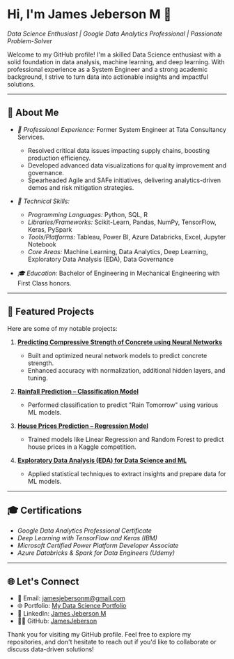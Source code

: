 # Hi, I'm James Jeberson M 👋

*Data Science Enthusiast | Google Data Analytics Professional | Passionate Problem-Solver*

Welcome to my GitHub profile! I'm a skilled Data Science enthusiast with a solid foundation in data analysis, machine learning, and deep learning. With professional experience as a System Engineer and a strong academic background, I strive to turn data into actionable insights and impactful solutions.

---

## 🚀 About Me
- *🌟 Professional Experience:* Former System Engineer at Tata Consultancy Services.
  - Resolved critical data issues impacting supply chains, boosting production efficiency.
  - Developed advanced data visualizations for quality improvement and governance.
  - Spearheaded Agile and SAFe initiatives, delivering analytics-driven demos and risk mitigation strategies.

- *🔧 Technical Skills:*
  - *Programming Languages:* Python, SQL, R
  - *Libraries/Frameworks:* Scikit-Learn, Pandas, NumPy, TensorFlow, Keras, PySpark
  - *Tools/Platforms:* Tableau, Power BI, Azure Databricks, Excel, Jupyter Notebook
  - *Core Areas:* Machine Learning, Data Analytics, Deep Learning, Exploratory Data Analysis (EDA), Data Governance

- *🎓 Education:* Bachelor of Engineering in Mechanical Engineering with First Class honors.

---

## 📂 Featured Projects
Here are some of my notable projects:

1. **[Predicting Compressive Strength of Concrete using Neural Networks](https://github.com/JamesJeberson/Predicting-Compressive-Strength-of-Concrete-using-Neural-Networks)**
   - Built and optimized neural network models to predict concrete strength.
   - Enhanced accuracy with normalization, additional hidden layers, and tuning.

2. **[Rainfall Prediction – Classification Model](https://github.com/JamesJeberson/Rainfall-Prediction-Classification-model)**
   - Performed classification to predict "Rain Tomorrow" using various ML models.

3. **[House Prices Prediction – Regression Model](https://github.com/JamesJeberson/House-Prices-Regression)**
   - Trained models like Linear Regression and Random Forest to predict house prices in a Kaggle competition.

4. **[Exploratory Data Analysis (EDA) for Data Science and ML](https://github.com/JamesJeberson/EDA-for-Data-Science-and-ML)**
   - Applied statistical techniques to extract insights and prepare data for ML models.

---

## 🎓 Certifications
- *Google Data Analytics Professional Certificate*
- *Deep Learning with TensorFlow and Keras (IBM)*
- *Microsoft Certified Power Platform Developer Associate*
- *Azure Databricks & Spark for Data Engineers (Udemy)*

---

## 🌐 Let's Connect
- 📧 Email: [jamesjebersonm@gmail.com](mailto:jamesjebersonm@gmail.com)
- 🌐 Portfolio: [My Data Science Portfolio](https://www.datascienceportfol.io/jamesjebersonm)
- 🔗 LinkedIn: [James Jeberson M](https://www.linkedin.com/in/james-jeberson-m)
- 🧑‍💻 GitHub: [JamesJeberson](https://github.com/JamesJeberson)

Thank you for visiting my GitHub profile. Feel free to explore my repositories, and don't hesitate to reach out if you'd like to collaborate or discuss data-driven solutions!
